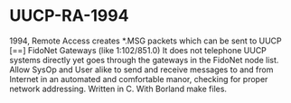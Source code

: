 # UUCP-RA-1994
1994, Remote Access creates *.MSG packets which can be sent to UUCP [==] FidoNet Gateways (like 1:102/851.0) It does not telephone UUCP systems directly yet goes through the gateways in the FidoNet node list. Allow SysOp and User alike to send and receive messages to and from Internet in an automated and comfortable manor, checking for proper network addressing. Written in C. With Borland make files.
